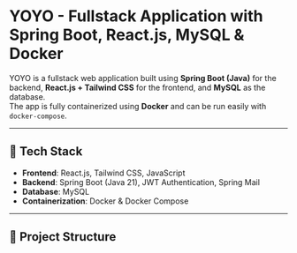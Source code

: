 # YOYO - Fullstack Application with Spring Boot, React.js, MySQL & Docker

YOYO is a fullstack web application built using **Spring Boot (Java)** for the backend, **React.js + Tailwind CSS** for the frontend, and **MySQL** as the database.  
The app is fully containerized using **Docker** and can be run easily with `docker-compose`.

---

## 🚀 Tech Stack
- **Frontend**: React.js, Tailwind CSS, JavaScript  
- **Backend**: Spring Boot (Java 21), JWT Authentication, Spring Mail  
- **Database**: MySQL  
- **Containerization**: Docker & Docker Compose  

---

## 📂 Project Structure
